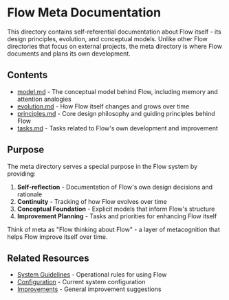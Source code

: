 # Flow Meta Documentation

This directory contains self-referential documentation about Flow itself - its design principles, evolution, and conceptual models. Unlike other Flow directories that focus on external projects, the meta directory is where Flow documents and plans its own development.

## Contents

- [model.md](model.md) - The conceptual model behind Flow, including memory and attention analogies
- [evolution.md](evolution.md) - How Flow itself changes and grows over time
- [principles.md](principles.md) - Core design philosophy and guiding principles behind Flow
- [tasks.md](tasks.md) - Tasks related to Flow's own development and improvement

## Purpose

The meta directory serves a special purpose in the Flow system by providing:

1. **Self-reflection** - Documentation of Flow's own design decisions and rationale
2. **Continuity** - Tracking of how Flow evolves over time
3. **Conceptual Foundation** - Explicit models that inform Flow's structure
4. **Improvement Planning** - Tasks and priorities for enhancing Flow itself

Think of meta as "Flow thinking about Flow" - a layer of metacognition that helps Flow improve itself over time.

## Related Resources

- [System Guidelines](../system/guidelines.md) - Operational rules for using Flow
- [Configuration](../system/configuration.md) - Current system configuration
- [Improvements](../planning/improvements.md) - General improvement suggestions 